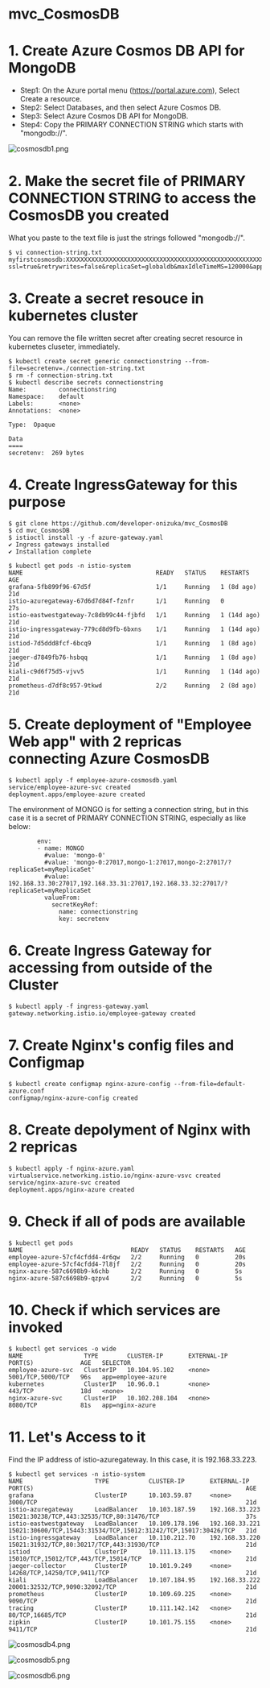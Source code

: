 # mvc_CosmosDB


# 1. Create Azure Cosmos DB API for MongoDB

- Step1: On the Azure portal menu (https://portal.azure.com), Select Create a resource.
- Step2: Select Databases, and then select Azure Cosmos DB.
- Step3: Select Azure Cosmos DB API for MongoDB.
- Step4: Copy the PRIMARY CONNECTION STRING which starts with "mongodb://".

![cosmosdb1.png](https://github.com/developer-onizuka/mvc_CosmosDB/blob/main/cosmosdb1.png)

# 2. Make the secret file of PRIMARY CONNECTION STRING to access the CosmosDB you created
What you paste to the text file is just the strings followed "mongodb://".
```
$ vi connection-string.txt 
myfirstcosmosdb:XXXXXXXXXXXXXXXXXXXXXXXXXXXXXXXXXXXXXXXXXXXXXXXXXXXXXXXXXXXXXXXXXXXXXXXXXXXXXXXXXXXXXX==@myfirstcosmosdb.mongo.cosmos.azure.com:10255/?ssl=true&retrywrites=false&replicaSet=globaldb&maxIdleTimeMS=120000&appName=@myfirstcosmosdb@
```

# 3. Create a secret resouce in kubernetes cluster
You can remove the file written secret after creating secret resource in kubernetes cluseter, immediately.
```
$ kubectl create secret generic connectionstring --from-file=secretenv=./connection-string.txt
$ rm -f connection-string.txt
$ kubectl describe secrets connectionstring 
Name:         connectionstring
Namespace:    default
Labels:       <none>
Annotations:  <none>

Type:  Opaque

Data
====
secretenv:  269 bytes
```

# 4. Create IngressGateway for this purpose
```
$ git clone https://github.com/developer-onizuka/mvc_CosmosDB
$ cd mvc_CosmosDB
$ istioctl install -y -f azure-gateway.yaml 
✔ Ingress gateways installed                                                                                                                                      
✔ Installation complete                                                                                                                                           

$ kubectl get pods -n istio-system
NAME                                     READY   STATUS    RESTARTS      AGE
grafana-5fb899f96-67d5f                  1/1     Running   1 (8d ago)    21d
istio-azuregateway-67d6d7d84f-fznfr      1/1     Running   0             27s
istio-eastwestgateway-7c8db99c44-fjbfd   1/1     Running   1 (14d ago)   21d
istio-ingressgateway-779cd8d9fb-6bxns    1/1     Running   1 (14d ago)   21d
istiod-7d5ddd8fcf-6bcq9                  1/1     Running   1 (8d ago)    21d
jaeger-d7849fb76-hsbqq                   1/1     Running   1 (8d ago)    21d
kiali-c9d6f75d5-vjvv5                    1/1     Running   1 (14d ago)   21d
prometheus-d7df8c957-9tkwd               2/2     Running   2 (8d ago)    21d
```

# 5. Create deployment of "Employee Web app" with 2 repricas connecting Azure CosmosDB
```
$ kubectl apply -f employee-azure-cosmosdb.yaml 
service/employee-azure-svc created
deployment.apps/employee-azure created
```
The environment of MONGO is for setting a connection string, but in this case it is a secret of PRIMARY CONNECTION STRING, especially as like below:
```
        env:
        - name: MONGO
          #value: 'mongo-0'
          #value: 'mongo-0:27017,mongo-1:27017,mongo-2:27017/?replicaSet=myReplicaSet'
          #value: 192.168.33.30:27017,192.168.33.31:27017,192.168.33.32:27017/?replicaSet=myReplicaSet
          valueFrom:
            secretKeyRef:
              name: connectionstring
              key: secretenv
```

# 6. Create Ingress Gateway for accessing from outside of the Cluster
```
$ kubectl apply -f ingress-gateway.yaml 
gateway.networking.istio.io/employee-gateway created
```

# 7. Create Nginx's config files and Configmap
```
$ kubectl create configmap nginx-azure-config --from-file=default-azure.conf 
configmap/nginx-azure-config created
```

# 8. Create depolyment of Nginx with 2 repricas
```
$ kubectl apply -f nginx-azure.yaml 
virtualservice.networking.istio.io/nginx-azure-vsvc created
service/nginx-azure-svc created
deployment.apps/nginx-azure created
```

# 9. Check if all of pods are available
```
$ kubectl get pods
NAME                              READY   STATUS    RESTARTS   AGE
employee-azure-57cf4cfdd4-4r6qw   2/2     Running   0          20s
employee-azure-57cf4cfdd4-7l8jf   2/2     Running   0          20s
nginx-azure-587c6698b9-k6chb      2/2     Running   0          5s
nginx-azure-587c6698b9-qzpv4      2/2     Running   0          5s
```

# 10. Check if which services are invoked
```
$ kubectl get services -o wide
NAME                 TYPE        CLUSTER-IP       EXTERNAL-IP   PORT(S)             AGE   SELECTOR
employee-azure-svc   ClusterIP   10.104.95.102    <none>        5001/TCP,5000/TCP   96s   app=employee-azure
kubernetes           ClusterIP   10.96.0.1        <none>        443/TCP             18d   <none>
nginx-azure-svc      ClusterIP   10.102.208.104   <none>        8080/TCP            81s   app=nginx-azure
```

# 11. Let's Access to it
Find the IP address of istio-azuregateway. In this case, it is 192.168.33.223.
```
$ kubectl get services -n istio-system
NAME                    TYPE           CLUSTER-IP       EXTERNAL-IP      PORT(S)                                                           AGE
grafana                 ClusterIP      10.103.59.87     <none>           3000/TCP                                                          21d
istio-azuregateway      LoadBalancer   10.103.187.59    192.168.33.223   15021:30238/TCP,443:32535/TCP,80:31476/TCP                        37s
istio-eastwestgateway   LoadBalancer   10.109.178.196   192.168.33.221   15021:30600/TCP,15443:31534/TCP,15012:31242/TCP,15017:30426/TCP   21d
istio-ingressgateway    LoadBalancer   10.110.212.70    192.168.33.220   15021:31932/TCP,80:30217/TCP,443:31930/TCP                        21d
istiod                  ClusterIP      10.111.13.175    <none>           15010/TCP,15012/TCP,443/TCP,15014/TCP                             21d
jaeger-collector        ClusterIP      10.101.9.249     <none>           14268/TCP,14250/TCP,9411/TCP                                      21d
kiali                   LoadBalancer   10.107.184.95    192.168.33.222   20001:32532/TCP,9090:32092/TCP                                    21d
prometheus              ClusterIP      10.109.69.225    <none>           9090/TCP                                                          21d
tracing                 ClusterIP      10.111.142.142   <none>           80/TCP,16685/TCP                                                  21d
zipkin                  ClusterIP      10.101.75.155    <none>           9411/TCP                                                          21d
```

![cosmosdb4.png](https://github.com/developer-onizuka/mvc_CosmosDB/blob/main/cosmosdb4.png)

![cosmosdb5.png](https://github.com/developer-onizuka/mvc_CosmosDB/blob/main/cosmosdb5.png)

![cosmosdb6.png](https://github.com/developer-onizuka/mvc_CosmosDB/blob/main/cosmosdb6.png)
